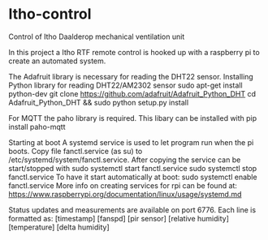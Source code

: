 # Itho-control
 Control of Itho Daalderop mechanical ventilation unit

In this project a Itho RTF remote control is hooked up with a raspberry pi to create an automated system. 





The Adafruit library is necessary for reading the DHT22 sensor.
Installing Python library for reading DHT22/AM2302 sensor
	sudo apt-get install python-dev
	git clone https://github.com/adafruit/Adafruit_Python_DHT
	cd Adafruit\_Python\_DHT && sudo python setup.py install
	
For MQTT the paho library is required. This libary can be installed with
	pip install paho-mqtt

Starting at boot
A systemd service is used to let program run when the pi boots. Copy file fanctl.service (as su) to /etc/systemd/system/fanctl.service. After copying the service can be start/stopped with
	sudo systemctl start fanctl.service
	sudo systemctl stop fanctl.service
To have it start automatically at boot:
	sudo systemctl enable fanctl.service
More info on creating services for rpi can be found at: https://www.raspberrypi.org/documentation/linux/usage/systemd.md

Status updates and measurements are available on port 6776. Each line is formatted as:
[timestamp] [fanspd] [pir sensor] [relative humidity] [temperature] [delta humidity]




